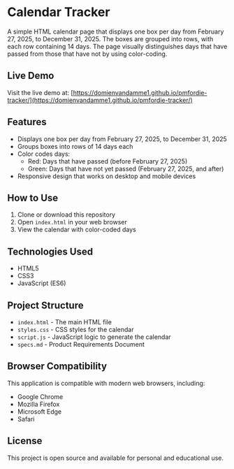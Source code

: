# Calendar Tracker

A simple HTML calendar page that displays one box per day from February 27, 2025, to December 31, 2025. The boxes are grouped into rows, with each row containing 14 days. The page visually distinguishes days that have passed from those that have not by using color-coding.

## Live Demo

Visit the live demo at: [https://domienvandamme1.github.io/pmfordie-tracker/](https://domienvandamme1.github.io/pmfordie-tracker/)

## Features

- Displays one box per day from February 27, 2025, to December 31, 2025
- Groups boxes into rows of 14 days each
- Color codes days:
  - Red: Days that have passed (before February 27, 2025)
  - Green: Days that have not yet passed (February 27, 2025, and after)
- Responsive design that works on desktop and mobile devices

## How to Use

1. Clone or download this repository
2. Open `index.html` in your web browser
3. View the calendar with color-coded days

## Technologies Used

- HTML5
- CSS3
- JavaScript (ES6)

## Project Structure

- `index.html` - The main HTML file
- `styles.css` - CSS styles for the calendar
- `script.js` - JavaScript logic to generate the calendar
- `specs.md` - Product Requirements Document

## Browser Compatibility

This application is compatible with modern web browsers, including:

- Google Chrome
- Mozilla Firefox
- Microsoft Edge
- Safari

## License

This project is open source and available for personal and educational use.
